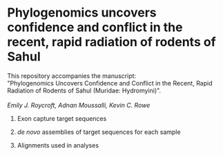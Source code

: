 # Phylogenomics uncovers confidence and conflict in the recent, rapid radiation of rodents of Sahul

This repository accompanies the manuscript: <br>"Phylogenomics Uncovers Confidence and Conflict in the Recent, Rapid Radiation of Rodents of Sahul (Muridae: Hydromyini)".
<br><br><i>Emily J. Roycroft, Adnan Moussalli, Kevin C. Rowe</i>
<br>
1) Exon capture target sequences 

2) <i>de novo</i> assemblies of target sequences for each sample

3) Alignments used in analyses
